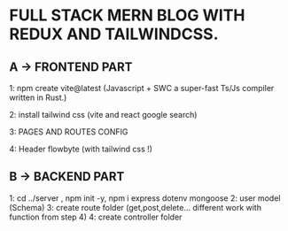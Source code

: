 # FULL STACK MERN BLOG WITH REDUX AND TAILWINDCSS.

## A -> FRONTEND PART
1: npm create vite@latest (Javascript + SWC a super-fast Ts/Js compiler written in Rust.)

2: install tailwind css (vite and react google search)

3: PAGES AND ROUTES CONFIG

4: Header flowbyte (with tailwind css !)

## B -> BACKEND PART
1: cd ../server , npm init -y, npm i express dotenv mongoose
2: user model (Schema) 
3: create route folder (get,post,delete... different work with function from step 4)
4: create controller folder
 
